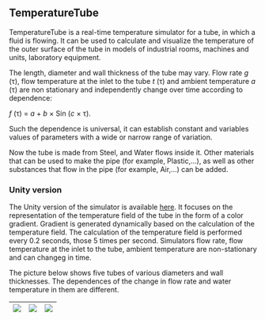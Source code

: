 ## TemperatureTube

TemperatureTube is a real-time temperature simulator for a tube, in which a fluid is flowing. It can be used to calculate and visualize the temperature of the outer surface of the tube in models of industrial rooms, machines and units, laboratory equipment. 

The length, diameter and wall thickness of the tube may vary. Flow rate *g* (τ), flow temperature at the inlet to the tube *t* (τ) and ambient temperature *a* (τ) are non stationary and independently change over time according to dependence:

*f* (τ) = *a* + *b* × Sin (*c* × τ).

Such the dependence is universal, it can establish constant and variables values of parameters with a wide or narrow range of variation.

Now the tube is made from Steel, and Water flows inside it. Other materials that can be used to make the pipe (for example, Plastic,...), as well as other substances that flow in the pipe (for example, Air,...) can be added.

### Unity version

The Unity version of the simulator is available [here](https://assetstore.unity.com/packages/slug/192521?_ga=2.52409002.2012061589.1617710108-1802814762.1615540003). It focuses on the representation of the temperature field of the tube in the form of a color gradient. Gradient is generated dynamically based on the calculation of the temperature field. The calculation of the temperature field is performed every 0.2 seconds, those 5 times per second. Simulators flow rate, flow temperature at the inlet to the tube, ambient temperature are non-stationary and can changeg in time.

The picture below shows five tubes of various diameters and wall thicknesses. The dependences of the change in flow rate and water temperature in them are different.

![](https://software-twins.github.io/png/14-25-35.png) | ![](https://software-twins.github.io/png/16-17-15.png) | ![](https://software-twins.github.io/png/14-37-07.png)
:---:|:---:|:---:
